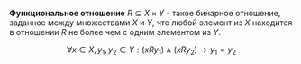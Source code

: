 **Функциональное отношение** $R \subseteq X \times Y$ - такое бинарное отношение, заданное между множествами $X$ и $Y$, что любой элемент из $X$ находится в отношении $R$ не более чем с одним элементом из $Y$.

$$\forall x \in X, y_1, y_2 \in Y: (xRy_1)\wedge(xRy_2) \rightarrow y_1 = y_2$$